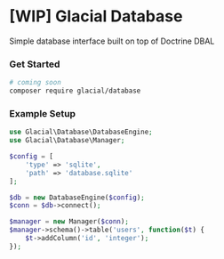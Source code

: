 # [WIP] Glacial Database

Simple database interface built on top of Doctrine DBAL

### Get Started
```bash
# coming soon
composer require glacial/database
```

### Example Setup
```php
use Glacial\Database\DatabaseEngine;
use Glacial\Database\Manager;

$config = [
    'type' => 'sqlite',
    'path' => 'database.sqlite'
];

$db = new DatabaseEngine($config);
$conn = $db->connect();

$manager = new Manager($conn);
$manager->schema()->table('users', function($t) {
    $t->addColumn('id', 'integer');
});
```